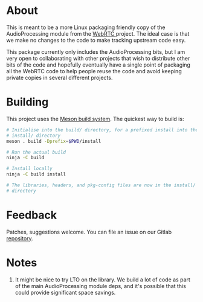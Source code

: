 # About

This is meant to be a more Linux packaging friendly copy of the AudioProcessing
module from the [ WebRTC ](https://webrtc.googlesource.com/src) project. The
ideal case is that we make no changes to the code to make tracking upstream
code easy.

This package currently only includes the AudioProcessing bits, but I am very
open to collaborating with other projects that wish to distribute other bits of
the code and hopefully eventually have a single point of packaging all the
WebRTC code to help people reuse the code and avoid keeping private copies in
several different projects.

# Building

This project uses the [Meson build system](https://mesonbuild.com/). The
quickest way to build is:

```sh
# Initialise into the build/ directory, for a prefixed install into the
# install/ directory
meson . build -Dprefix=$PWD/install

# Run the actual build
ninja -C build

# Install locally
ninja -C build install

# The libraries, headers, and pkg-config files are now in the install/
# directory
```

# Feedback

Patches, suggestions welcome. You can file an issue on our Gitlab
[repository](https://gitlab.freedesktop.org/pulseaudio/webrtc-audio-processing/).

# Notes

1. It might be nice to try LTO on the library. We build a lot of code as part
   of the main AudioProcessing module deps, and it's possible that this could
   provide significant space savings.
